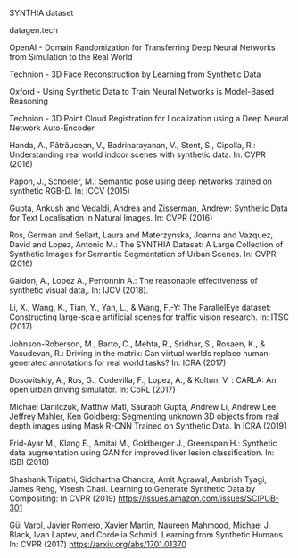 
SYNTHIA dataset

datagen.tech


OpenAI - Domain Randomization for Transferring Deep Neural Networks from Simulation to the Real World

Technion - 3D Face Reconstruction by Learning from Synthetic Data

Oxford - Using Synthetic Data to Train Neural Networks is Model-Based Reasoning

Technion - 3D Point Cloud Registration for Localization using a Deep Neural Network Auto-Encoder

Handa, A., Pătrăucean, V., Badrinarayanan, V., Stent, S., Cipolla, R.: Understanding real world indoor scenes with synthetic data. In: CVPR (2016)


Papon, J., Schoeler, M.: Semantic pose using deep networks trained on synthetic RGB-D. In: ICCV (2015)

Gupta, Ankush and Vedaldi, Andrea and Zisserman, Andrew: Synthetic Data for Text Localisation in Natural Images. In: CVPR (2016)

Ros, German and Sellart, Laura and Materzynska, Joanna and Vazquez, David and Lopez, Antonio M.: The SYNTHIA Dataset: A Large Collection of Synthetic Images for Semantic Segmentation of Urban Scenes. In: CVPR (2016)

Gaidon, A., Lopez A., Perronnin A.: The reasonable effectiveness of synthetic visual data,. In: IJCV (2018).

Li, X., Wang, K., Tian, Y., Yan, L., & Wang, F.-Y: The ParallelEye dataset: Constructing large-scale artificial scenes for traffic vision research. In: ITSC (2017)

Johnson-Roberson, M., Barto, C., Mehta, R., Sridhar, S., Rosaen, K., & Vasudevan, R.: Driving in the matrix: Can virtual worlds replace human-generated annotations for real world tasks? In: ICRA (2017)

Dosovitskiy, A., Ros, G., Codevilla, F., Lopez, A., & Koltun, V. : CARLA: An open urban driving simulator. In: CoRL (2017)

Michael Danilczuk, Matthw Matl, Saurabh Gupta, Andrew Li, Andrew Lee, Jeffrey Mahler, Ken Goldberg: Segmenting unknown 3D objects from real depth images using Mask R-CNN Trained on Synthetic Data. In ICRA (2019)

Frid-Ayar M., Klang E., Amitai M., Goldberger J., Greenspan H.: Synthetic data augmentation using GAN for improved liver lesion classification. In: ISBI (2018)

Shashank Tripathi, Siddhartha Chandra, Amit Agrawal, Ambrish Tyagi, James Rehg, Visesh Chari. Learning to Generate Synthetic Data by Compositing: In CVPR (2019) https://issues.amazon.com/issues/SCIPUB-301

Gül Varol, Javier Romero, Xavier Martin, Naureen Mahmood, Michael J. Black, Ivan Laptev, and Cordelia Schmid. Learning from Synthetic Humans. In: CVPR (2017) https://arxiv.org/abs/1701.01370
